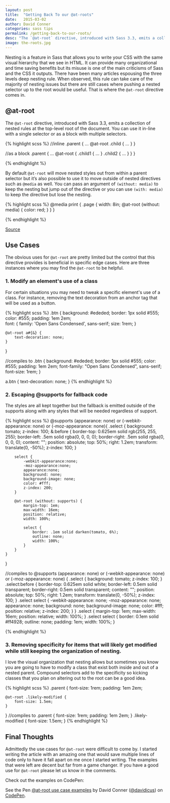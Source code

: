 ```yaml
---
layout: post
title:  "Getting Back To our @at-roots"
date:   2015-03-02
author: David Conner
categories: sass tips
permalink: /getting-back-to-our-roots/
desc: "The `@at-root` directive, introduced with Sass 3.3, emits a collection of nested rules at the top-level root of the document. "
image: the-roots.jpg
---
```


Nesting is a feature in Sass that allows you to write your CSS with the same visual hierarchy that we see in HTML. It can provide many organizational and time saving benefits but its misuse is one of the main criticisms of Sass and the CSS it outputs. There have been many articles espousing the three levels deep nesting rule. When observed, this rule can take care of the majority of nesting issues but there are still cases where pushing a nested selector up to the root would be useful. That is where the `@at-root` directive comes in.

## @at-root
The `@at-root` directive, introduced with Sass 3.3, emits a collection of nested rules at the top-level root of the document. You can use it in-line with a single selector or as a block with multiple selectors.

{% highlight scss %}
//inline
.parent {
  ...
  @at-root .child { ... }
}

//as a block
.parent {
  ...
  @at-root {
    .child1 { ... }
    .child2 { ... }
  }
}

{% endhighlight %}

By default `@at-root` will move nested styles out from within a parent selector but it’s also possible to use it to move outside of nested directives such as `@media` as well. You can pass an argument of `(without: media)` to keep the nesting but jump out of the directive or you can use `(with: media)` to keep the directive but lose the nesting.

{% highlight scss %}
@media print {
  .page {
    width: 8in;
    @at-root (without: media) {
      color: red;
    }
  }
}

{% endhighlight %}

<a href="http://sass-lang.com/documentation/file.SASS_REFERENCE.html#at-root">Source</a>

## Use Cases
The obvious uses for `@at-root` are pretty limited but the control that this directive provides is beneficial in specific edge cases. Here are three instances where you may find the `@at-root` to be helpful.

### 1. Modify an element's use of a class
For certain situations you may need to tweak a specific element's use of a class. For instance, removing the text decoration from an anchor tag that will be used as a button.

{% highlight scss %}
.btn {
    background: #ededed;
    border: 1px solid #555;  
    color: #555;
    padding: 1em 2em;  
    font: { 
      family: 'Open Sans Condensed', sans-serif;
      size: 1rem;
    }
    
    @at-root a#{&} {
        text-decoration: none;
    }
}

//compiles to
.btn {
  background: #ededed;
  border: 1px solid #555;
  color: #555;
  padding: 1em 2em;
  font-family: "Open Sans Condensed", sans-serif;
  font-size: 1rem; 
}

a.btn {
  text-decoration: none;
}
{% endhighlight %}

### 2. Escaping @supports for fallback code 
The styles are all kept together but the fallback is emitted outside of the supports along with any styles that will be needed regardless of support.

{% highlight scss %}
@supports  (appearance: none) or (-webkit-appearance: none) or (-moz-appearance: none){
    .select {
        background: tomato;
        z-index: 100;
        &:before { 
            border-top: 0.625em solid rgb(255, 255, 255);
            border-left: .5em solid rgba(0, 0, 0, 0);
            border-right: .5em solid rgba(0, 0, 0, 0);
            content: "";
            position: absolute;
            top: 50%;
            right: 1.2em;
             transform: translate(0, -50%);
            z-index: 100;
         }
    
        select {
            -webkit-appearance:none;
            -moz-appearance:none;
            appearance:none;
            background: none;
            background-image: none;
            color: #fff;
            z-index: 200;
        }
       
        @at-root (without: supports) {
            margin-top: 1em;
            max-width: 16em;
            position: relative;
            width: 100%;
            
            select {
                border: .1em solid darken(tomato, 6%);
                outline: none;
                width: 100%;
            }
        } 
    }
}

//compiles to
@supports (appearance: none) or (-webkit-appearance: none) or (-moz-appearance: none) {
  .select {
    background: tomato;
    z-index: 100;
  }
  .select:before {
    border-top: 0.625em solid white;
    border-left: 0.5em solid transparent;
    border-right: 0.5em solid transparent;
    content: "";
    position: absolute;
    top: 50%;
    right: 1.2em;
    transform: translate(0, -50%);
    z-index: 100;
  }
  .select select {
    -webkit-appearance: none;
    -moz-appearance: none;
    appearance: none;
    background: none;
    background-image: none;
    color: #fff;
    position: relative;
    z-index: 200;
  }
}
.select {
  margin-top: 1em;
  max-width: 16em;
  position: relative;
  width: 100%;
}
.select select {
  border: 0.1em solid #ff4928;
  outline: none;
  padding: 1em;
  width: 100%;
}

{% endhighlight %}

### 3. Removing specificity for items that will likely get modified while still keeping the organization of nesting. 
I love the visual organization that nesting allows but sometimes you know you are going to have to modify a class that exist both inside and out of a nested parent. Compound selectors add to the specificity so kicking classes that you plan on altering out to the root can be a good idea.


{% highlight scss %}
.parent {
    font-size: 1rem;
    padding: 1em 2em;
    
    @at-root .likely-modified {
        font-size: 1.5em;
    }
}
//compiles to
.parent {
  font-size: 1rem;
  padding: 1em 2em;
}
.likely-modified {
  font-size: 1.5em;
}
{% endhighlight %}


## Final Thoughts
Admittedly the use cases for `@at-root` were difficult to come by. I started writing the article with an amazing one that would save multiple lines of code only to have it fall apart on me once I started writing. The examples that were left are decent but far from a game changer. If you have a good use for `@at-root` please let us know in the comments. 

Check out the examples on CodePen:

<p data-height="266" data-theme-id="6879" data-slug-hash="raKNwX" data-default-tab="result" data-user="davidicus" class='codepen'>See the Pen <a href='http://codepen.io/davidicus/pen/raKNwX/'>@at-root use case examples</a> by David Conner (<a href='http://codepen.io/davidicus'>@davidicus</a>) on <a href='http://codepen.io'>CodePen</a>.</p>
<script async src="//assets.codepen.io/assets/embed/ei.js"></script>


















